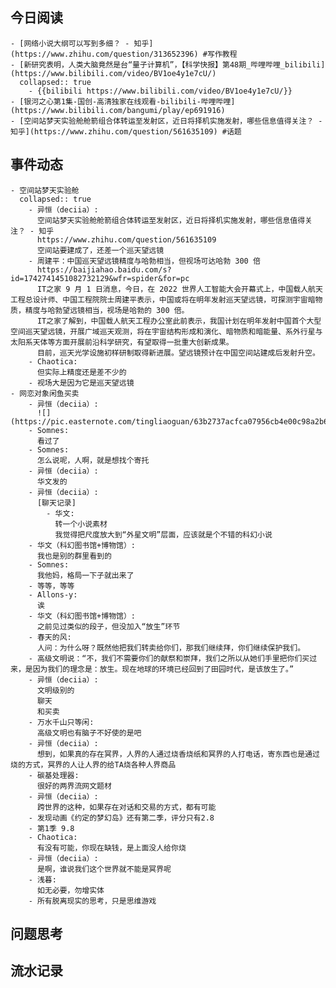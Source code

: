 ## 今日阅读
	- [网络小说大纲可以写到多细？ - 知乎](https://www.zhihu.com/question/313652396) #写作教程
	- [新研究表明，人类大脑竟然是台“量子计算机”，【科学快报】第48期_哔哩哔哩_bilibili](https://www.bilibili.com/video/BV1oe4y1e7cU/)
	  collapsed:: true
		- {{bilibili https://www.bilibili.com/video/BV1oe4y1e7cU/}}
	- [银河之心第1集-国创-高清独家在线观看-bilibili-哔哩哔哩](https://www.bilibili.com/bangumi/play/ep691916)
	- [空间站梦天实验舱舱箭组合体转运至发射区，近日将择机实施发射，哪些信息值得关注？ - 知乎](https://www.zhihu.com/question/561635109) #话题
## 事件动态
	- 空间站梦天实验舱
	  collapsed:: true
		- 异恒（deciia）:
		  空间站梦天实验舱舱箭组合体转运至发射区，近日将择机实施发射，哪些信息值得关注？ - 知乎
		  https://www.zhihu.com/question/561635109
		  空间站要建成了，还差一个巡天望远镜
		- 周建平：中国巡天望远镜精度与哈勃相当，但视场可达哈勃 300 倍
		  https://baijiahao.baidu.com/s?id=1742741451082732129&wfr=spider&for=pc
		  IT之家 9 月 1 日消息，今日，在 2022 世界人工智能大会开幕式上，中国载人航天工程总设计师、中国工程院院士周建平表示，中国或将在明年发射巡天望远镜，可探测宇宙暗物质，精度与哈勃望远镜相当，视场是哈勃的 300 倍。
		  IT之家了解到，中国载人航天工程办公室此前表示，我国计划在明年发射中国首个大型空间巡天望远镜，开展广域巡天观测，将在宇宙结构形成和演化、暗物质和暗能量、系外行星与太阳系天体等方面开展前沿科学研究，有望取得一批重大创新成果。
		  目前，巡天光学设施初样研制取得新进展。望远镜预计在中国空间站建成后发射升空。
		- Chaotica:
		  但实际上精度还是差不少的
		- 视场大是因为它是巡天望远镜
	- 网恋对象闲鱼买卖
		- 异恒（deciia）:
		  ![](https://pic.easternote.com/tingliaoguan/63b2737acfca07956cb4e00c98a2b67.jpg)
		- Somnes:
		  看过了
		- Somnes:
		  怎么说呢，人啊，就是想找个寄托
		- 异恒（deciia）:
		  华文发的
		- 异恒（deciia）:
		  [聊天记录]
			- 华文:
			  转一个小说素材
			  我觉得把尺度放大到“外星文明”层面，应该就是个不错的科幻小说
		- 华文（科幻图书馆+博物馆）:
		  我也是别的群里看到的
		- Somnes:
		  我他妈，格局一下子就出来了
		- 等等，等等
		- Allons-y:
		  诶
		- 华文（科幻图书馆+博物馆）:
		  之前见过类似的段子，但没加入“放生”环节
		- 春天的风:
		  人问：为什么呀？既然他把我们转卖给你们，那我们继续拜，你们继续保护我们。
		- 高级文明说：“不，我们不需要你们的献祭和崇拜，我们之所以从她们手里把你们买过来，是因为我们的理念是：放生。现在地球的环境已经回到了田园时代，是该放生了。”
		- 异恒（deciia）:
		  文明级别的
		  聊天
		  和买卖
		- 万水千山只等闲:
		  高级文明也有脑子不好使的是吧
		- 异恒（deciia）:
		  想到，如果真的存在冥界，人界的人通过烧香烧纸和冥界的人打电话，寄东西也是通过烧的方式，冥界的人让人界的给TA烧各种人界商品
		- 碳基处理器:
		  很好的两界流网文题材
		- 异恒（deciia）:
		  跨世界的这种，如果存在对话和交易的方式，都有可能
		- 发现动画《约定的梦幻岛》还有第二季，评分只有2.8
		- 第1季 9.8
		- Chaotica:
		  有没有可能，你现在缺钱，是上面没人给你烧
		- 异恒（deciia）:
		  是啊，谁说我们这个世界就不能是冥界呢
		- 浅暮:
		  如无必要，勿增实体
		- 所有脱离现实的思考，只是思维游戏
## 问题思考
## 流水记录